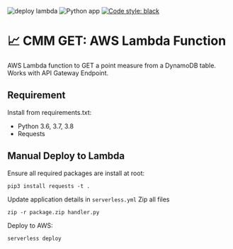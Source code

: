 ![deploy lambda](https://github.com/jacknely/cmm_get_lambda/workflows/deploy-aws-lambda/badge.svg)
![Python app](https://github.com/jacknely/cmm_get_lambda/workflows/Python%20application/badge.svg)
[![Code style: black](https://img.shields.io/badge/code%20style-black-000000.svg)](https://github.com/psf/black)

# :chart_with_upwards_trend: CMM GET: AWS Lambda Function
AWS Lambda function to GET a point measure from a DynamoDB table. Works with API Gateway Endpoint.

## Requirement
Install from requirements.txt:
- Python 3.6, 3.7, 3.8
- Requests

## Manual Deploy to Lambda
Ensure all required packages are install at root:
```
pip3 install requests -t .
```
Update application details in `serverless.yml`
Zip all files
```
zip -r package.zip handler.py
```
Deploy to AWS:
```
serverless deploy
```
